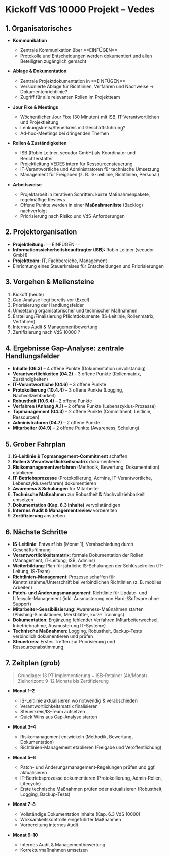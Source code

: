 # Kickoff VdS 10000 Projekt – Vedes

## 1. Organisatorisches
- **Kommunikation**
  - Zentrale Kommunikation über ==EINFÜGEN==
  - Protokolle und Entscheidungen werden dokumentiert und allen Beteiligten zugänglich gemacht

- **Ablage & Dokumentation**
  - Zentrale Projektdokumentation in ==EINFÜGEN==
  - Versionierte Ablage für Richtlinien, Verfahren und Nachweise -> Dokumentenrichtlinie? 
  - Zugriff für alle relevanten Rollen im Projektteam

- **Jour Fixe & Meetings**
  - Wöchentlicher Jour Fixe (30 Minuten) mit ISB, IT-Verantwortlichen und Projektleitung
  - Lenkungskreis/Steuerkreis mit Geschäftsführung?
  - Ad-hoc-Meetings bei dringenden Themen

- **Rollen & Zuständigkeiten**
  - ISB (Robin Leitner, secudor GmbH) als Koordinator und Berichterstatter
  - Projektleitung VEDES intern für Ressourcensteuerung
  - IT-Verantwortliche und Administratoren für technische Umsetzung
  - Management für Freigaben (z. B. IS-Leitlinie, Richtlinien, Personal)

- **Arbeitsweise**
  - Projektarbeit in iterativen Schritten: kurze Maßnahmenpakete, regelmäßige Reviews
  - Offene Punkte werden in einer **Maßnahmenliste** (Backlog) nachverfolgt
  - Priorisierung nach Risiko und VdS-Anforderungen 

## 2. Projektorganisation
- **Projektleitung:** ==EINFÜGEN==
- **Informationssicherheitsbeauftragter (ISB):** Robin Leitner (secudor GmbH)  
- **Projektteam:** IT, Fachbereiche, Management  
- Einrichtung eines Steuerkreises für Entscheidungen und Priorisierungen  

## 3. Vorgehen & Meilensteine
1. Kickoff (heute)  
2. Gap-Analyse liegt bereits vor (Excel)  
3. Priorisierung der Handlungsfelder  
4. Umsetzung organisatorischer und technischer Maßnahmen  
5. Erstellung/Finalisierung Pflichtdokumente (IS-Leitlinie, Rollenmatrix, Verfahren)  
6. Internes Audit & Managementbewertung  
7. Zertifizierung nach VdS 10000  ?

## 4. Ergebnisse Gap-Analyse: zentrale Handlungsfelder
- **Inhalte (06.3)** – 4 offene Punkte (Dokumentation unvollständig)  
- **Verantwortlichkeiten (04.2)** – 3 offene Punkte (Rollenmatrix, Zuständigkeiten)  
- **IT-Verantwortliche (04.6)** – 3 offene Punkte  
- **Protokollierung (10.4.4)** – 3 offene Punkte (Logging, Nachvollziehbarkeit)  
- **Robustheit (10.6.4)** – 2 offene Punkte  
- **Verfahren (Anhang A.1)** – 2 offene Punkte (Lebenszyklus-Prozesse)  
- **Topmanagement (04.3)** – 2 offene Punkte (Commitment, Leitlinie, Ressourcen)  
- **Administratoren (04.7)** – 2 offene Punkte  
- **Mitarbeiter (04.9)** – 2 offene Punkte (Awareness, Schulung)  

## 5. Grober Fahrplan
1. **IS-Leitlinie & Topmanagement-Commitment** schaffen  
2. **Rollen & Verantwortlichkeitsmatrix** dokumentieren  
3. **Risikomanagementverfahren** (Methodik, Bewertung, Dokumentation) etablieren  
4. **IT-Betriebsprozesse** (Protokollierung, Admins, IT-Verantwortliche, Lebenszyklusverfahren) dokumentieren  
5. **Awareness & Schulungen** für Mitarbeiter  
6. **Technische Maßnahmen** zur Robustheit & Nachvollziehbarkeit umsetzen  
7. **Dokumentation (Kap. 6.3 Inhalte)** vervollständigen  
8. **Internes Audit & Managementreview** vorbereiten  
9. **Zertifizierung** anstreben  

## 6. Nächste Schritte

- **IS-Leitlinie**: Entwurf bis [Monat 1], Verabschiedung durch Geschäftsführung  
- **Verantwortlichkeitsmatrix**: formale Dokumentation der Rollen (Management, IT-Leitung, ISB, Admins)  
- **Weiterbildung**: Plan für jährliche IS-Schulungen der Schlüsselrollen (IT-Leitung, IS-Team)  
- **Richtlinien-Management**: Prozesse schaffen für Kenntnisnahme/Unterschrift bei verbindlichen Richtlinien (z. B. mobiles Arbeiten)  
- **Patch- und Änderungsmanagement**: Richtlinie für Update- und Lifecycle-Management (inkl. Ausmusterung von Hard-/Software ohne Support)  
- **Mitarbeiter-Sensibilisierung**: Awareness-Maßnahmen starten (Phishing-Simulationen, Merkblätter, kurze Trainings)  
- **Dokumentation**: Ergänzung fehlender Verfahren (Mitarbeiterwechsel, Inbetriebnahme, Ausmusterung IT-Systeme)  
- **Technische Maßnahmen**: Logging, Robustheit, Backup-Tests verbindlich dokumentieren und prüfen  
- **Steuerkreis**: Erstes Treffen zur Priorisierung und Ressourcenabstimmung  

## 7. Zeitplan (grob)

> Grundlage: 13 PT Implementierung + ISB-Retainer (4h/Monat)  
> Zielhorizont: 9–12 Monate bis Zertifizierung

- **Monat 1–2**  
  - IS-Leitlinie aktualisieren wo notwendig & verabschieden  
  - Verantwortlichkeitsmatrix finalisieren  
  - Steuerkreis/IS-Team aufsetzen  
  - Quick Wins aus Gap-Analyse starten  

- **Monat 3–4**  
  - Risikomanagement entwickeln (Methodik, Bewertung, Dokumentation)  
  - Richtlinien-Management etablieren (Freigabe und Veröffentlichung)  

- **Monat 5–6**  
  - Patch- und Änderungsmanagement-Regelungen prüfen und ggf. aktualisieren  
  - IT-Betriebsprozesse dokumentieren (Protokollierung, Admin-Rollen, Lifecycle)  
  - Erste technische Maßnahmen prüfen oder aktualisieren (Robustheit, Logging, Backup-Tests)  

- **Monat 7–8**  
  - Vollständige Dokumentation Inhalte (Kap. 6.3 VdS 10000)  
  - Wirksamkeitskontrolle eingeführter Maßnahmen  
  - Vorbereitung internes Audit  

- **Monat 9–10**  
  - Internes Audit & Managementbewertung  
  - Korrekturmaßnahmen umsetzen  
